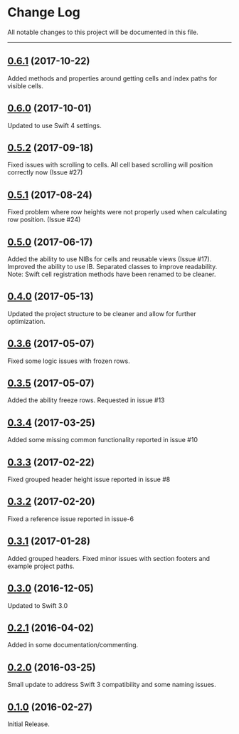 # Change Log
All notable changes to this project will be documented in this file.

--- 

## [0.6.1](https://github.com/nlampi/SwiftGridView/releases/tag/0.6.1) (2017-10-22)
Added methods and properties around getting cells and index paths for visible cells.

## [0.6.0](https://github.com/nlampi/SwiftGridView/releases/tag/0.6.0) (2017-10-01)
Updated to use Swift 4 settings.

## [0.5.2](https://github.com/nlampi/SwiftGridView/releases/tag/0.5.2) (2017-09-18)
Fixed issues with scrolling to cells. All cell based scrolling will position correctly now (Issue #27)

## [0.5.1](https://github.com/nlampi/SwiftGridView/releases/tag/0.5.1) (2017-08-24)
Fixed problem where row heights were not properly used when calculating row position. (Issue #24) 

## [0.5.0](https://github.com/nlampi/SwiftGridView/releases/tag/0.5.0) (2017-06-17)
Added the ability to use NIBs for cells and reusable views (Issue #17). Improved the ability to use IB. Separated classes to improve readability. Note: Swift cell registration methods have been renamed to be cleaner.

## [0.4.0](https://github.com/nlampi/SwiftGridView/releases/tag/0.4.0) (2017-05-13)
Updated the project structure to be cleaner and allow for further optimization.

## [0.3.6](https://github.com/nlampi/SwiftGridView/releases/tag/0.3.6) (2017-05-07)
Fixed some logic issues with frozen rows.

## [0.3.5](https://github.com/nlampi/SwiftGridView/releases/tag/0.3.5) (2017-05-07)
Added the ability freeze rows. Requested in issue #13

## [0.3.4](https://github.com/nlampi/SwiftGridView/releases/tag/0.3.4) (2017-03-25)
Added some missing common functionality reported in issue #10

## [0.3.3](https://github.com/nlampi/SwiftGridView/releases/tag/0.3.3) (2017-02-22)
Fixed grouped header height issue reported in issue #8

## [0.3.2](https://github.com/nlampi/SwiftGridView/releases/tag/0.3.2) (2017-02-20)
Fixed a reference issue reported in issue-6

## [0.3.1](https://github.com/nlampi/SwiftGridView/releases/tag/0.3.1) (2017-01-28)
Added grouped headers. Fixed minor issues with section footers and example project paths.

## [0.3.0](https://github.com/nlampi/SwiftGridView/releases/tag/0.3.0) (2016-12-05)
Updated to Swift 3.0

## [0.2.1](https://github.com/nlampi/SwiftGridView/releases/tag/0.2.1) (2016-04-02)
Added in some documentation/commenting.

## [0.2.0](https://github.com/nlampi/SwiftGridView/releases/tag/0.2.0) (2016-03-25)
Small update to address Swift 3 compatibility and some naming issues.

## [0.1.0](https://github.com/nlampi/SwiftGridView/releases/tag/0.1.0) (2016-02-27)
Initial Release.
 

